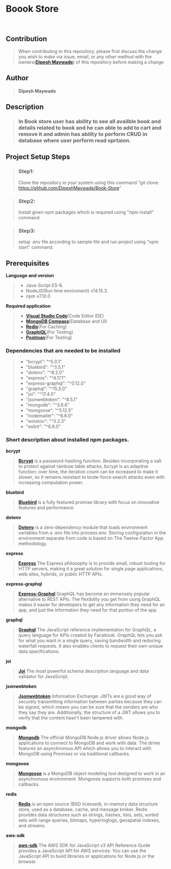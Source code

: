 # **Boook Store**

<br>

## **Contribution**

> When contributing to this repository, please first discuss the change you wish to make via issue, email, or any other method with the owners(**[Dipesh Maywade](dipeshmaywade@gmail.com)**) of this repository before making a change

## **Author**

> #### Dipesh Maywade

## **Description**

> ### In Book store user has ability to see all availble book and details related to book and he can able to add to cart and remove it and admin has ability to perform CRUD in database where user perform read oprtaion.

## Project Setup Steps

> ### Step1:
>
> Clone the repository in your system using this command "git clone https://github.com/DipeshMaywade/Book-Store"

> ### Step2:
>
> Install given npm packages which is required using "npm install" command.

> ### Step3:
>
> setup .env file according to sample file and run project using "npm start" command.

## **Prerequisites**

**Language and version**

> - Java-Script ES-6.
> - NodeJS(Run time enviroment) v14.15.3.
> - npm v7.10.0

**Required application**

> - **[Visual Studio Code](https://www.youtube.com/watch?v=MlIzFUI1QGA)**(Code Editor IDE)
> - **[MongoDB Compass](https://www.youtube.com/watch?v=FwMwO8pXfq0)**(Database and UI)
> - **[Redis](https://www.youtube.com/watch?v=188Fy-oCw4w)**(For Caching)
> - **[GraphiQL](https://www.electronjs.org/apps/graphiql)**(For Testing)
> - **[Postman](https://www.youtube.com/watch?v=MCPdfuzmyxY)**(For Testing)

### Dependencies that are needed to be installed

> - "bcrypt": "^5.0.1"
> - "bluebird": "^3.5.1"
> - "dotenv": "^8.2.0"
> - "express": "^4.17.1"
> - "express-graphql": "^0.12.0"
> - "graphql": "^15.5.0"
> - "joi": "^17.4.0"
> - "jsonwebtoken": "^8.5.1"
> - "mongodb": "^3.6.6"
> - "mongoose": "^5.12.5"
> - "nodemailer": "^6.6.0"
> - "winston": "^3.3.3"
> - "eslint": "^6.8.0"

### Short description about installed npm packages.

**bcrypt**

> **[Bcrypt](https://www.npmjs.com/package/bcrypt)** is a password-hashing function. Besides incorporating a salt to protect against rainbow table attacks, bcrypt is an adaptive function: over time, the iteration count can be increased to make it slower, so it remains resistant to brute-force search attacks even with increasing computation power.

**bluebird**

> **[Bluebird](https://www.npmjs.com/package/bluebird)** is a fully featured promise library with focus on innovative features and performance.

**dotenv**

> **[Dotenv](https://www.npmjs.com/package/dotenv)** is a zero-dependency module that loads environment variables from a .env file into process.env. Storing configuration in the environment separate from code is based on The Twelve-Factor App methodology.

**express**

> **[Express](https://www.npmjs.com/package/express)** The Express philosophy is to provide small, robust tooling for HTTP servers, making it a great solution for single page applications, web sites, hybrids, or public HTTP APIs.

**express-graphql**

> **[Express-Graphql](https://www.npmjs.com/package/express-graphql)** GraphQL has become an immensely popular alternative to REST APIs. The flexibility you get from using GraphQL makes it easier for developers to get any information they need for an app, and just the information they need for that portion of the app.

**graphql**

> **[Graphql](https://www.npmjs.com/package/graphql)** The JavaScript reference implementation for GraphQL, a query language for APIs created by Facebook. GraphQL lets you ask for what you want in a single query, saving bandwidth and reducing waterfall requests. It also enables clients to request their own unique data specifications.

**joi**

> **[Joi](https://www.npmjs.com/package/joi)** The most powerful schema description language and data validator for JavaScript.

**jsonwebtoken**

> **[Jsonwebtoken](https://www.npmjs.com/package/jsonwebtoken)** Information Exchange: JWTs are a good way of securely transmitting information between parties because they can be signed, which means you can be sure that the senders are who they say they are. Additionally, the structure of a JWT allows you to verify that the content hasn't been tampered with.

**mongodb**

> **[Mongodb](https://www.npmjs.com/package/mongodb)** The official MongoDB Node.js driver allows Node.js applications to connect to MongoDB and work with data. The driver features an asynchronous API which allows you to interact with MongoDB using Promises or via traditional callbacks.

**mongoose**

> **[Mongoose](https://www.npmjs.com/package/mongoose)** is a MongoDB object modeling tool designed to work in an asynchronous environment. Mongoose supports both promises and callbacks.

**redis**

> **[Redis](https://www.npmjs.com/package/redis)** is an open source (BSD licensed), in-memory data structure store, used as a database, cache, and message broker. Redis provides data structures such as strings, hashes, lists, sets, sorted sets with range queries, bitmaps, hyperloglogs, geospatial indexes, and streams.

**aws-sdk**

> **[aws-sdk](https://www.npmjs.com/package/aws-sdk)** The AWS SDK for JavaScript v3 API Reference Guide provides a JavaScript API for AWS services. You can use the JavaScript API to build libraries or applications for Node.js or the browser.
